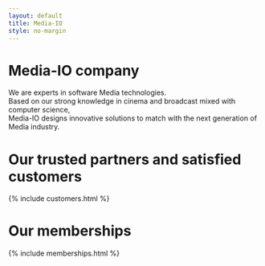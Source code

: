 ```yaml
---
layout: default
title: Media-IO
style: no-margin
---
```


<div class="section">
  <div class="filler"></div>
  <h1>Media-IO company</h1>
  We are experts in software Media technologies.<br/>
  Based on our strong knowledge in cinema and broadcast mixed with computer science,<br/>
  Media-IO designs innovative solutions to match with the next generation of Media industry.

  <div class="filler"></div>
</div>

<div class="section">
  <div class="filler"></div>
	<h1>Our trusted partners and satisfied customers</h1>
	{% include customers.html %}
  <div class="filler"></div>
</div>

<div class="section">
  <div class="filler"></div>
	<h1>Our memberships</h1>
	{% include memberships.html %}
  <div class="filler"></div>
</div>
